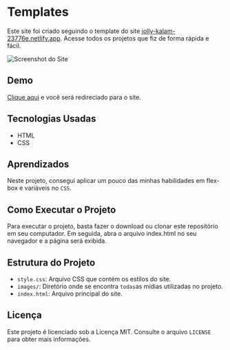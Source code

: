 # Templates

 Este site foi criado seguindo o template do site [jolly-kalam-23776e.netlify.app](https://jolly-kalam-23776e.netlify.ap). Acesse todos os projetos que fiz de forma rápida e fácil.

![Screenshot do Site](https://imgur.com/8lwnQO1.png)

## Demo

[Clique aqui](https://allan-carlos.github.io/Templates/) e você será redireciado para o site.

## Tecnologias Usadas

- HTML
- CSS

## Aprendizados

Neste projeto, consegui aplicar um pouco das minhas habilidades em flex-box e variáveis no `CSS`.

## Como Executar o Projeto

Para executar o projeto, basta fazer o download ou clonar este repositório em seu computador. Em seguida, abra o arquivo index.html no seu navegador e a página será exibida.

## Estrutura do Projeto

- `style.css`: Arquivo CSS que contém os estilos do site.
- `images/`: Diretório onde se encontra `todas`as mídias utilizadas no projeto.
- `index.html`: Arquivo príncipal do site.

## Licença

Este projeto é licenciado sob a Licença MIT. Consulte o arquivo `LICENSE` para obter mais informações.
